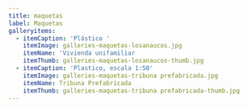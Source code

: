 ```yaml
---
title: maquetas
label: Maquetas
galleryitems:
  - itemCaption: 'Plástico '
    itemImage: galleries-maquetas-losanaucos.jpg
    itemName: 'Vivienda unifamiliar                                     '
    itemThumb: galleries-maquetas-losanaucos-thumb.jpg
  - itemCaption: 'Plastico, escala 1:50'
    itemImage: galleries-maquetas-tribuna prefabricada.jpg
    itemName: Tribuna Prefabricada
    itemThumb: galleries-maquetas-tribuna prefabricada-thumb.jpg
---
```


